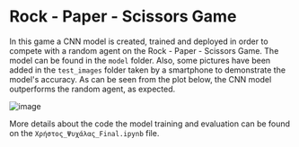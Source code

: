 # Rock - Paper - Scissors Game

In this game a CNN model is created, trained and deployed in order to compete with a random agent on the Rock - Paper - Scissors Game.
The model can be found in the `model` folder. Also, some pictures have been added in the `test_images` folder taken by a smartphone to demonstrate the model's accuracy. 
As can be seen from the plot below, the CNN model outperforms the random agent, as expected.

![image](https://github.com/Xritsos/rock-paper-scissors/assets/57326163/e8c1dbe2-a5c3-4aeb-a2b0-55161cf61fee)

More details about the code the model training and evaluation can be found on the `Χρήστος_Ψυχάλας_Final.ipynb` file.
